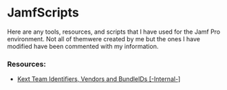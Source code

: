 # JamfScripts

Here are any tools, resources, and scripts that I have used for the Jamf Pro environment. Not all of themwere created by me but the ones I have modified have been commented with my information.

### Resources:
- [Kext Team Identifiers, Vendors and BundleIDs [-Internal-]](https://docs.google.com/spreadsheets/d/1IWrbE8xiau4rU2mtXYji9vSPWDqb56luh0OhD5XS0AM/edit#gid=1070689416)
